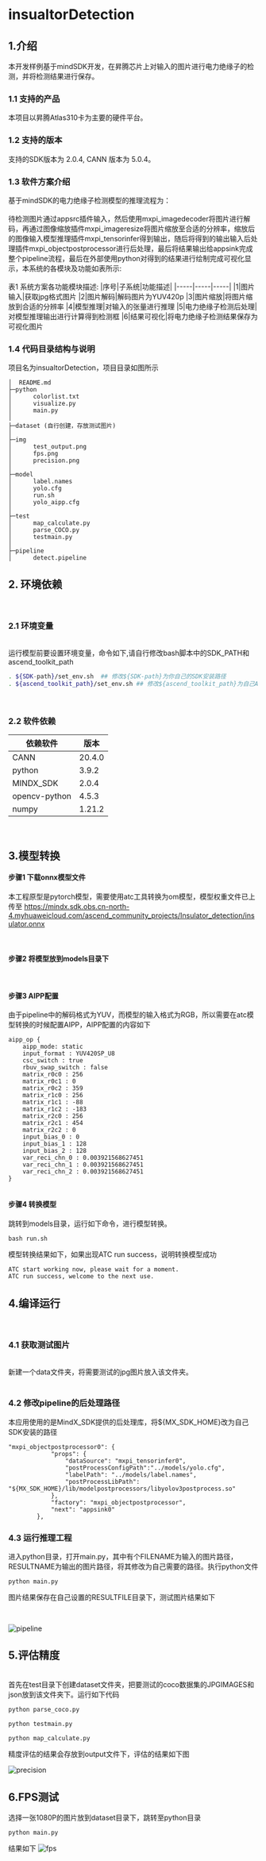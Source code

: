 # insualtorDetection
## 1.介绍
本开发样例基于mindSDK开发，在昇腾芯片上对输入的图片进行电力绝缘子的检测，并将检测结果进行保存。


### 1.1 支持的产品
本项目以昇腾Atlas310卡为主要的硬件平台。

### 1.2 支持的版本
支持的SDK版本为 2.0.4, CANN 版本为 5.0.4。

### 1.3 软件方案介绍
基于mindSDK的电力绝缘子检测模型的推理流程为：<br>
<br>
待检测图片通过appsrc插件输入，然后使用mxpi_imagedecoder将图片进行解码，再通过图像缩放插件mxpi_imageresize将图片缩放至合适的分辨率，缩放后的图像输入模型推理插件mxpi_tensorinfer得到输出，随后将得到的输出输入后处理插件mxpi_objectpostprocessor进行后处理，最后将结果输出给appsink完成整个pipeline流程，最后在外部使用python对得到的结果进行绘制完成可视化显示，本系统的各模块及功能如表所示:
<br><br>
表1 系统方案各功能模块描述:
|序号|子系统|功能描述|
|-----|-----|-----|
|1|图片输入|获取jpg格式图片
|2|图片解码|解码图片为YUV420p
|3|图片缩放|将图片缩放到合适的分辨率
|4|模型推理|对输入的张量进行推理
|5|电力绝缘子检测后处理|对模型推理输出进行计算得到检测框
|6|结果可视化|将电力绝缘子检测结果保存为可视化图片
<br>
### 1.4 代码目录结构与说明
项目名为insualtorDetection，项目目录如图所示

``` 
│  README.md
├─python
│      colorlist.txt
│      visualize.py
│      main.py
│
├─dataset (自行创建，存放测试图片)
│
├─img   
│      test_output.png 
│      fps.png
│      precision.png
│
├─model
│      label.names
│      yolo.cfg  
│      run.sh
│      yolo_aipp.cfg
│
├─test
│      map_calculate.py
│      parse_COCO.py  
│      testmain.py
│
├─pipeline
│      detect.pipeline
```

## 2. 环境依赖
<br>

### 2.1 环境变量
<br>
运行模型前要设置环境变量，命令如下,请自行修改bash脚本中的SDK_PATH和ascend_toolkit_path

```bash
. ${SDK-path}/set_env.sh  ## 修改${SDK-path}为你自己的SDK安装路径
. ${ascend_toolkit_path}/set_env.sh ## 修改${ascend_toolkit_path}为自己Ascend的ascend_toolkit路径

```
<br>

### 2.2 软件依赖

|依赖软件|版本|
|-----|-----|
CANN|20.4.0
python|3.9.2
MINDX_SDK|2.0.4
opencv-python|4.5.3
numpy|1.21.2
<br>

## 3.模型转换

#### 步骤1 下载onnx模型文件
本工程原型是pytorch模型，需要使用atc工具转换为om模型，模型权重文件已上传至
https://mindx.sdk.obs.cn-north-4.myhuaweicloud.com/ascend_community_projects/Insulator_detection/insulator.onnx

<br>

#### 步骤2 将模型放到models目录下
<br>

#### 步骤3 AIPP配置
由于pipeline中的解码格式为YUV，而模型的输入格式为RGB，所以需要在atc模型转换的时候配置AIPP，AIPP配置的内容如下

```
aipp_op {
    aipp_mode: static
    input_format : YUV420SP_U8
    csc_switch : true
    rbuv_swap_switch : false
    matrix_r0c0 : 256
    matrix_r0c1 : 0
    matrix_r0c2 : 359
    matrix_r1c0 : 256
    matrix_r1c1 : -88
    matrix_r1c2 : -183
    matrix_r2c0 : 256
    matrix_r2c1 : 454
    matrix_r2c2 : 0
    input_bias_0 : 0
    input_bias_1 : 128
    input_bias_2 : 128
    var_reci_chn_0 : 0.003921568627451
    var_reci_chn_1 : 0.003921568627451
    var_reci_chn_2 : 0.003921568627451
}


```

#### 步骤4 转换模型
跳转到models目录，运行如下命令，进行模型转换。

```
bash run.sh
```

模型转换结果如下，如果出现ATC run success，说明转换模型成功

```bash
ATC start working now, please wait for a moment.
ATC run success, welcome to the next use.
```


## 4.编译运行
<br>

### 4.1 获取测试图片
<br>
新建一个data文件夹，将需要测试的jpg图片放入该文件夹。
<br> 
<br>


### 4.2 修改pipeline的后处理路径

本应用使用的是MindX_SDK提供的后处理库，将${MX_SDK_HOME}改为自己SDK安装的路径

```
"mxpi_objectpostprocessor0": {
            "props": {
                "dataSource": "mxpi_tensorinfer0",
                "postProcessConfigPath":"../models/yolo.cfg",
                "labelPath": "../models/label.names",
                "postProcessLibPath":  "${MX_SDK_HOME}/lib/modelpostprocessors/libyolov3postprocess.so"
            },
            "factory": "mxpi_objectpostprocessor",
            "next": "appsink0"
        },        
```

### 4.3 运行推理工程
进入python目录，打开main.py，其中有个FILENAME为输入的图片路径，RESULTNAME为输出的图片路径，将其修改为自己需要的路径。执行python文件

```
python main.py
```
图片结果保存在自己设置的RESULTFILE目录下，测试图片结果如下


<br>

![pipeline](./img/test_output.png)



## 5.评估精度
<br>
首先在test目录下创建dataset文件夹，把要测试的coco数据集的JPGIMAGES和json放到该文件夹下。运行如下代码

```bash
python parse_coco.py

python testmain.py

python map_calculate.py

```

精度评估的结果会存放到output文件下，评估的结果如下图

![precision](./img/precision.png)


## 6.FPS测试
选择一张1080P的图片放到dataset目录下，跳转至python目录

```
python main.py
```

结果如下
![fps](./img/fps.png)









